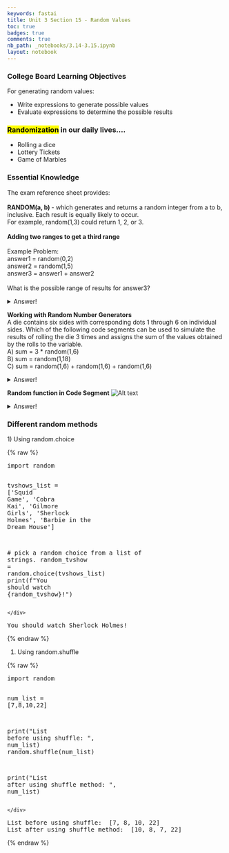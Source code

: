 ```yaml
---
keywords: fastai
title: Unit 3 Section 15 - Random Values 
toc: true 
badges: true
comments: true
nb_path: _notebooks/3.14-3.15.ipynb
layout: notebook
---
```


<!--
#################################################
### THIS FILE WAS AUTOGENERATED! DO NOT EDIT! ###
#################################################
# file to edit: _notebooks/3.14-3.15.ipynb
-->

<div class="container" id="notebook-container">
        
<div class="cell border-box-sizing text_cell rendered"><div class="inner_cell">
<div class="text_cell_render border-box-sizing rendered_html">
<html>
<h3>College Board Learning Objectives</h3>
<p>
For generating random values: 
<ul>
    <li>Write expressions to generate possible values</li>
    <li>Evaluate expressions to determine the possible results</li>
</ul>
</p>
</html>
</div>
</div>
</div>
<div class="cell border-box-sizing text_cell rendered"><div class="inner_cell">
<div class="text_cell_render border-box-sizing rendered_html">
<html>
<h3><mark>Randomization</mark> in our daily lives....</h3>
<ul>
    <li>Rolling a dice</li>
    <li>Lottery Tickets</li>
    <li>Game of Marbles</li>
</ul>
</html>
</div>
</div>
</div>
<div class="cell border-box-sizing text_cell rendered"><div class="inner_cell">
<div class="text_cell_render border-box-sizing rendered_html">
<html>
<h3>Essential Knowledge</h3>
<p>
The exam reference sheet provides:
<br>
<br>
<strong>RANDOM(a, b) </strong>- which generates and returns a random integer from a to b, inclusive. Each result is equally likely to occur. 
<br>
For example, random(1,3) could return 1, 2, or 3.
<br>
<br>
<strong>Adding two ranges to get a third range</strong>
<br>
<br>
Example Problem: 
<br>
answer1 = random(0,2)
<br>
answer2 = random(1,5)
<br>
answer3 = answer1 + answer2
<br>
<br>
What is the possible range of results for answer3?
</p>
</html><details closed>
<summary>Answer!</summary>
[1, 2, 3, 4, 5, 6, 7]
</details><p><strong>Working with Random Number Generators</strong>
<br>
A die contains six sides with corresponding dots 1 through 6 on individual sides. Which of the following code segments can be used to simulate the results of rolling the die 3 times and assigns the sum of the values obtained by the rolls to the variable.
<br>
A) sum = 3 * random(1,6)
<br>
B) sum = random(1,18)
<br>
C) sum = random(1,6) + random(1,6) + random(1,6)</p>
<details closed>
<summary>Answer!</summary>
C
</details><p><strong>Random function in Code Segment</strong>
<img src="/APCSP/images/copied_from_nb/../images/codesegment.png" alt="Alt text"></p>
<details closed>
<summary>Answer!</summary>
C 3 1 2
</details>
</div>
</div>
</div>
<div class="cell border-box-sizing text_cell rendered"><div class="inner_cell">
<div class="text_cell_render border-box-sizing rendered_html">
<h3>Different random methods</h3>
</div>
</div>
</div>
<div class="cell border-box-sizing text_cell rendered"><div class="inner_cell">
<div class="text_cell_render border-box-sizing rendered_html">
<p>1) Using random.choice</p>

</div>
</div>
</div>
    {% raw %}
    
<div class="cell border-box-sizing code_cell rendered">
<div class="input">

<div class="inner_cell">
    <div class="input_area">
<div class=" highlight hl-ipython3"><pre><span></span><span class="kn">import</span> <span class="nn">random</span>

<span class="n">tvshows_list</span> <span class="o">=</span> <span class="p">[</span><span class="s1">&#39;Squid Game&#39;</span><span class="p">,</span> <span class="s1">&#39;Cobra Kai&#39;</span><span class="p">,</span> <span class="s1">&#39;Gilmore Girls&#39;</span><span class="p">,</span> <span class="s1">&#39;Sherlock Holmes&#39;</span><span class="p">,</span> <span class="s1">&#39;Barbie in the Dream House&#39;</span><span class="p">]</span>

<span class="c1"># pick a random choice from a list of strings.</span>
<span class="n">random_tvshow</span> <span class="o">=</span> <span class="n">random</span><span class="o">.</span><span class="n">choice</span><span class="p">(</span><span class="n">tvshows_list</span><span class="p">)</span>
<span class="nb">print</span><span class="p">(</span><span class="sa">f</span><span class="s2">&quot;You should watch </span><span class="si">{</span><span class="n">random_tvshow</span><span class="si">}</span><span class="s2">!&quot;</span><span class="p">)</span>
</pre></div>

    </div>
</div>
</div>

<div class="output_wrapper">
<div class="output">

<div class="output_area">

<div class="output_subarea output_stream output_stdout output_text">
<pre>You should watch Sherlock Holmes!
</pre>
</div>
</div>

</div>
</div>

</div>
    {% endraw %}

<div class="cell border-box-sizing text_cell rendered"><div class="inner_cell">
<div class="text_cell_render border-box-sizing rendered_html">
<ol>
<li>Using random.shuffle</li>
</ol>

</div>
</div>
</div>
    {% raw %}
    
<div class="cell border-box-sizing code_cell rendered">
<div class="input">

<div class="inner_cell">
    <div class="input_area">
<div class=" highlight hl-ipython3"><pre><span></span><span class="kn">import</span> <span class="nn">random</span>

<span class="n">num_list</span> <span class="o">=</span> <span class="p">[</span><span class="mi">7</span><span class="p">,</span><span class="mi">8</span><span class="p">,</span><span class="mi">10</span><span class="p">,</span><span class="mi">22</span><span class="p">]</span>

<span class="nb">print</span><span class="p">(</span><span class="s2">&quot;List before using shuffle: &quot;</span><span class="p">,</span> <span class="n">num_list</span><span class="p">)</span>
<span class="n">random</span><span class="o">.</span><span class="n">shuffle</span><span class="p">(</span><span class="n">num_list</span><span class="p">)</span>

<span class="nb">print</span><span class="p">(</span><span class="s2">&quot;List after using shuffle method: &quot;</span><span class="p">,</span> <span class="n">num_list</span><span class="p">)</span>
</pre></div>

    </div>
</div>
</div>

<div class="output_wrapper">
<div class="output">

<div class="output_area">

<div class="output_subarea output_stream output_stdout output_text">
<pre>List before using shuffle:  [7, 8, 10, 22]
List after using shuffle method:  [10, 8, 7, 22]
</pre>
</div>
</div>

</div>
</div>

</div>
    {% endraw %}

</div>
 

